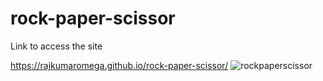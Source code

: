 # rock-paper-scissor
Link to access the site

https://rajkumaromega.github.io/rock-paper-scissor/
![rockpaperscissor](https://user-images.githubusercontent.com/43042413/206850702-52fe32d8-308b-4c84-b0fb-56ad414dad0d.png)
